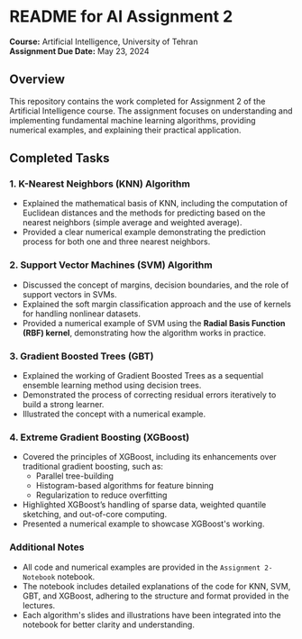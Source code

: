 # README for AI Assignment 2

**Course:** Artificial Intelligence, University of Tehran  
**Assignment Due Date:** May 23, 2024  

## Overview
This repository contains the work completed for Assignment 2 of the Artificial Intelligence course. The assignment focuses on understanding and implementing fundamental machine learning algorithms, providing numerical examples, and explaining their practical application.

## Completed Tasks

### 1. K-Nearest Neighbors (KNN) Algorithm
- Explained the mathematical basis of KNN, including the computation of Euclidean distances and the methods for predicting based on the nearest neighbors (simple average and weighted average).
- Provided a clear numerical example demonstrating the prediction process for both one and three nearest neighbors.

### 2. Support Vector Machines (SVM) Algorithm
- Discussed the concept of margins, decision boundaries, and the role of support vectors in SVMs.
- Explained the soft margin classification approach and the use of kernels for handling nonlinear datasets.
- Provided a numerical example of SVM using the **Radial Basis Function (RBF) kernel**, demonstrating how the algorithm works in practice.

### 3. Gradient Boosted Trees (GBT)
- Explained the working of Gradient Boosted Trees as a sequential ensemble learning method using decision trees.
- Demonstrated the process of correcting residual errors iteratively to build a strong learner.
- Illustrated the concept with a numerical example.

### 4. Extreme Gradient Boosting (XGBoost)
- Covered the principles of XGBoost, including its enhancements over traditional gradient boosting, such as:
  - Parallel tree-building
  - Histogram-based algorithms for feature binning
  - Regularization to reduce overfitting
- Highlighted XGBoost’s handling of sparse data, weighted quantile sketching, and out-of-core computing.
- Presented a numerical example to showcase XGBoost's working.

### Additional Notes
- All code and numerical examples are provided in the `Assignment 2-Notebook` notebook.
- The notebook includes detailed explanations of the code for KNN, SVM, GBT, and XGBoost, adhering to the structure and format provided in the lectures.
- Each algorithm's slides and illustrations have been integrated into the notebook for better clarity and understanding.
